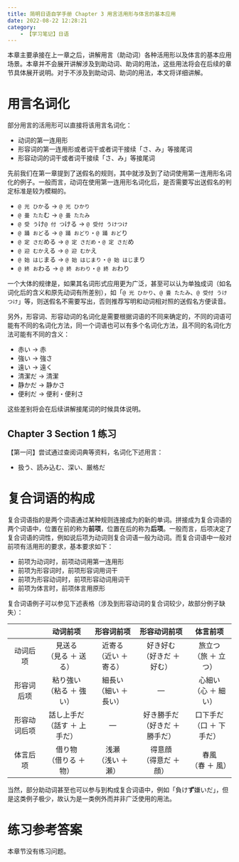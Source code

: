 ```yaml
---
title: 简明日语自学手册 Chapter 3 用言活用形与体言的基本应用
date: 2022-08-22 12:28:21
category:
    - 【学习笔记】日语
---
```


本章主要承接在上一章之后，讲解用言（助动词）各种活用形以及体言的基本应用场景。本章并不会展开讲解涉及到助动词、助词的用法，这些用法将会在后续的章节具体展开说明。对于不涉及到助动词、助词的用法，本文将详细讲解。

<!-- more -->

# 用言名词化

部分用言的活用形可以直接将该用言名词化：

- 动词的第一连用形
- 形容词的第一连用形或者词干或者词干接续「さ、み」等接尾词
- 形容动词的词干或者词干接续「さ、み」等接尾词

先前我们在第一章提到了送假名的规则，其中就涉及到了动词使用第一连用形名词化的例子。一般而言，动词在使用第一连用形名词化后，是否需要写出送假名的判定标准是较为模糊的。

- `@ 光 ひか`る → `@ 光 ひかり`
- `@ 畳 たた`む → `@ 畳 たたみ`
- `@ 受 う`け`@ 付 つ`ける → `@ 受付 うけつけ`
- `@ 踊 おど`る → `@ 踊 おどり`・`@ 踊 おど`り
- `@ 定 さだ`める → `@ 定 さだめ`・`@ 定 さだ`め
- `@ 迎 むか`える → `@ 迎 むか`え
- `@ 始 はじ`まる → `@ 始 はじまり`・`@ 始 はじ`まり
- `@ 終 お`わる → `@ 終 おわり`・`@ 終 お`わり

一个大体的规律是，如果其名词形式应用更为广泛，甚至可以认为单独成词（如名词化后的含义和原先动词有所差别），如「`@ 光 ひかり`、`@ 畳 たたみ`、`@ 受付 うけつけ`」等，则送假名不需要写出，否则推荐写明和动词相对照的送假名方便读音。

另外，形容词、形容动词的名词化是需要根据词语的不同来确定的，不同的词语可能有不同的名词化方法，同一个词语也可以有多个名词化方法，且不同的名词化方法可能有不同的含义：

- 赤い → 赤
- 強い → 強さ
- 遠い → 遠く
- 清潔だ → 清潔
- 静かだ → 静かさ
- 便利だ → 便利・便利さ

这些差别将会在后续讲解接尾词的时候具体说明。

## Chapter 3 Section 1 练习

【第一问】尝试通过查阅词典等资料，名词化下述用言：

- 扱う、読み込む、深い、厳格だ

# 复合词语的构成

复合词语指的是两个词语通过某种规则连接成为的新的单词。拼接成为复合词语的两个词语中，位置在前的称为**前项**，位置在后的称为**后项**。一般而言，后项决定了复合词语的词性，例如说后项为动词则复合词语一般为动词。而复合词语中一般对前项有活用形的要求，基本要求如下：

- 前项为动词时，前项动词用第一连用形
- 前项为形容词时，前项形容词用词干
- 前项为形容动词时，前项形容动词用词干
- 前项为体言时，前项体言用原形

复合词语例子可以参见下述表格（涉及到形容动词的复合词较少，故部分例子缺失）：

| | 动词前项 | 形容词前项 | 形容动词前项 | 体言前项 |
| :-: | :-: | :-: | :-: | :-: |
| 动词后项 | 見送る <br /> （見る ＋ 送る） | 近寄る <br /> （近い ＋ 寄る） | 好き好む <br /> （好きだ ＋ 好む） | 旅立つ <br /> （旅 ＋ 立つ） |
| 形容词后项 | 粘り強い <br /> （粘る ＋ 強い） | 細長い <br /> （細い ＋ 長い） | ― | 心細い <br /> （心 ＋ 細い） |
| 形容动词后项 | 話し上手だ <br /> （話す ＋ 上手だ） | ― | 好き勝手だ <br /> （好きだ ＋ 勝手だ） | 口下手だ <br /> （口 ＋ 下手だ） |
| 体言后项 | 借り物 <br /> （借りる ＋ 物） | 浅瀬 <br /> （浅い ＋ 瀬） | 得意顔 <br /> （得意だ ＋ 顔） | 春風 <br /> （春 ＋ 風） |

当然，部分助动词甚至也可以参与到构成复合词语中，例如「負け**ず**嫌いだ」，但是这类例子极少，故认为是一类例外而并非广泛使用的用法。

# 练习参考答案

本章节没有练习问题。